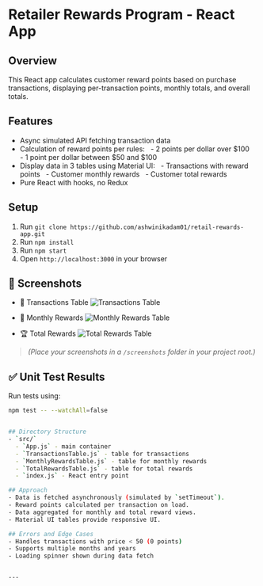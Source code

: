# Retailer Rewards Program - React App

## Overview
This React app calculates customer reward points based on purchase transactions, displaying per-transaction points, monthly totals, and overall totals.

## Features
- Async simulated API fetching transaction data
- Calculation of reward points per rules:
  - 2 points per dollar over $100
  - 1 point per dollar between $50 and $100
- Display data in 3 tables using Material UI:
  - Transactions with reward points
  - Customer monthly rewards
  - Customer total rewards
- Pure React with hooks, no Redux

## Setup
1. Run `git clone https://github.com/ashwinikadam01/retail-rewards-app.git`
2. Run `npm install`
3. Run `npm start`
4. Open `http://localhost:3000` in your browser


## 📸 Screenshots

- 🧾 Transactions Table
![Transactions Table](screenshots/transactions-table.png)

- 📅 Monthly Rewards
![Monthly Rewards Table](screenshots/monthly-rewards.png)

- 🏆 Total Rewards
![Total Rewards Table](screenshots/total-rewards.png)
> *(Place your screenshots in a `/screenshots` folder in your project root.)*


## ✅ Unit Test Results

Run tests using:

```bash
npm test -- --watchAll=false


## Directory Structure
- `src/`
  - `App.js` - main container
  - `TransactionsTable.js` - table for transactions
  - `MonthlyRewardsTable.js` - table for monthly rewards
  - `TotalRewardsTable.js` - table for total rewards
  - `index.js` - React entry point

## Approach
- Data is fetched asynchronously (simulated by `setTimeout`).
- Reward points calculated per transaction on load.
- Data aggregated for monthly and total reward views.
- Material UI tables provide responsive UI.

## Errors and Edge Cases
- Handles transactions with price < 50 (0 points)
- Supports multiple months and years
- Loading spinner shown during data fetch


---